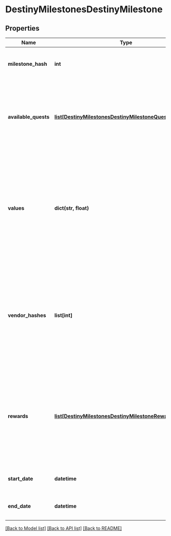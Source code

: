 # DestinyMilestonesDestinyMilestone

## Properties
Name | Type | Description | Notes
------------ | ------------- | ------------- | -------------
**milestone_hash** | **int** | The unique identifier for the Milestone.  Use it to look up the DestinyMilestoneDefinition, soyou can combine the other data in this contract with static definition data. | [optional] 
**available_quests** | [**list[DestinyMilestonesDestinyMilestoneQuest]**](DestinyMilestonesDestinyMilestoneQuest.md) | Indicates what quests are available for this Milestone.Usually this will be only a single Quest, but some quests have multiple available that youcan choose from at any given time.All possible quests for a milestone can be found in the DestinyMilestoneDefinition, but they mustbe combined with this Live data to determine which one(s) are actually active right now.It is possible for Milestones to not have any quests. | [optional] 
**values** | **dict(str, float)** | Milestones may have arbitrary key/value pairs associated with them, for data that users willwant to know about but that doesn&#39;t fit neatly into any of the common components such as Quests.A good example of this would be - if this existed in Destiny 1 - the number of wins you currently haveon your Trials of Osiris ticket.Looking in the DestinyMilestoneDefinition,you can use the string identifier of this dictionary to look up more info about the value, includinglocalized string content for displaying the value.  The value in the dictionary is the floating pointnumber.  The definition will tell you how to format this number. | [optional] 
**vendor_hashes** | **list[int]** | A milestone may have one or more active vendors that are \&quot;related\&quot; to it (that provide rewards, or thatare the initiators of the Milestone).  I already regret this, even as I&#39;m typing it.You see, sometimes a milestone may be directly correlated with a set of vendors that provide varying tiersof rewards.  The player may not be able to interact with one or more of those vendors.  This will returnthe hashes of the Vendors that the player *can* interact with, allowing you to show their current inventoryas rewards or related items to the Milestone or its activities. | [optional] 
**rewards** | [**list[DestinyMilestonesDestinyMilestoneRewardCategory]**](DestinyMilestonesDestinyMilestoneRewardCategory.md) | If the entity to which this component is attached has known active Rewards for the player, this will detailinformation about those rewards, keyed by the RewardEntry Hash. (See DestinyMilestoneDefinition formore information about Reward Entries)Note that these rewards are not for the Quests related to the Milestone.  Think of these as \&quot;overview/checklist\&quot;rewards that may be provided for Milestones that may provide rewards for performing a variety of tasks thataren&#39;t under a specific Quest. | [optional] 
**start_date** | **datetime** | If known, this is the date when the event last began or refreshed.  It will only be populated for events with fixedand repeating start and end dates. | [optional] 
**end_date** | **datetime** | If known, this is the date when the event will next end or repeat.  It will only be populated for events with fixedand repeating start and end dates. | [optional] 

[[Back to Model list]](../README.md#documentation-for-models) [[Back to API list]](../README.md#documentation-for-api-endpoints) [[Back to README]](../README.md)


